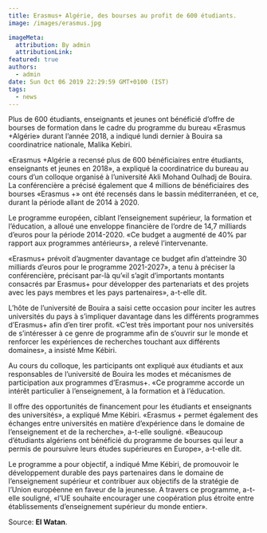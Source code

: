 ```yaml
---
title: Erasmus+ Algérie, des bourses au profit de 600 étudiants.
image: /images/erasmus.jpg

imageMeta:
  attribution: By admin
  attributionLink:
featured: true
authors:
  - admin
date: Sun Oct 06 2019 22:29:59 GMT+0100 (IST)
tags:
  - news
---
```

Plus de 600 étudiants, enseignants et jeunes ont bénéficié d’offre de bourses de formation dans le cadre du programme du bureau «Erasmus +Algérie» durant l’année 2018, a indiqué lundi dernier à Bouira sa coordinatrice nationale, Malika Kebiri.

«Erasmus +Algérie a recensé plus de 600 bénéficiaires entre étudiants, enseignants et jeunes en 2018», a expliqué la coordinatrice du bureau au cours d’un colloque organisé à l’université Akli Mohand Oulhadj de Bouira. La conférencière a précisé également que 4 millions de bénéficiaires des bourses «Erasmus +» ont été recensés dans le bassin méditerranéen, et ce, durant la période allant de 2014 à 2020.

Le programme européen, ciblant l’enseignement supérieur, la formation et l’éducation, a alloué une enveloppe financière de l’ordre de 14,7 milliards d’euros pour la période 2014-2020. «Ce budget a augmenté de 40% par rapport aux programmes antérieurs», a relevé l’intervenante.

«Erasmus+ prévoit d’augmenter davantage ce budget afin d’atteindre 30 milliards d’euros pour le programme 2021-2027», a tenu à préciser la conférencière, précisant par-là qu’«il s’agit d’importants montants consacrés par Erasmus+ pour développer des partenariats et des projets avec les pays membres et les pays partenaires», a-t-elle dit.

L’hôte de l’université de Bouira a saisi cette occasion pour inciter les autres universités du pays à s’impliquer davantage dans les différents programmes d’Erasmus+ afin d’en tirer profit. «C’est très important pour nos universités de s’intéresser à ce genre de programme afin de s’ouvrir sur le monde et renforcer les expériences de recherches touchant aux différents domaines», a insisté Mme Kébiri.

Au cours du colloque, les participants ont expliqué aux étudiants et aux responsables de l’université de Bouira les modes et mécanismes de participation aux programmes d’Erasmus+. «Ce programme accorde un intérêt particulier à l’enseignement, à la formation et à l’éducation.

Il offre des opportunités de financement pour les étudiants et enseignants des universités», a expliqué Mme Kébiri. «Erasmus + permet également des échanges entre universités en matière d’expérience dans le domaine de l’enseignement et de la recherche», a-t-elle souligné. «Beaucoup d’étudiants algériens ont bénéficié du programme de bourses qui leur a permis de poursuivre leurs études supérieures en Europe», a-t-elle dit.

Le programme a pour objectif, a indiqué Mme Kébiri, de promouvoir le développement durable des pays partenaires dans le domaine de l’enseignement supérieur et contribuer aux objectifs de la stratégie de l’Union européenne en faveur de la jeunesse. A travers ce programme, a-t-elle souligné, «l’UE souhaite encourager une coopération plus étroite entre établissements d’enseignement supérieur du monde entier».

Source: **El Watan**.
